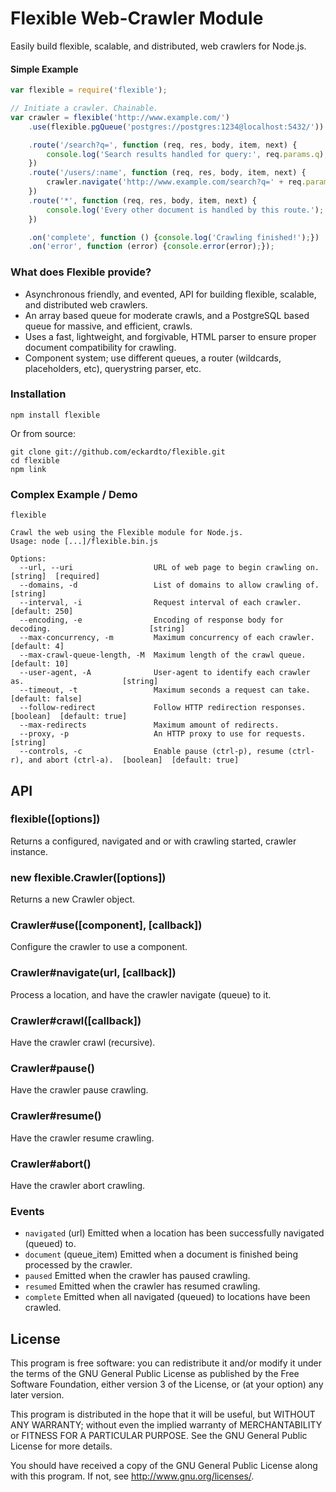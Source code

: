 Flexible Web-Crawler Module
===========================

Easily build flexible, scalable, and distributed, web crawlers for Node.js.

#### Simple Example

```javascript
var flexible = require('flexible');

// Initiate a crawler. Chainable.
var crawler = flexible('http://www.example.com/')
    .use(flexible.pgQueue('postgres://postgres:1234@localhost:5432/'))

    .route('/search?q=', function (req, res, body, item, next) {
        console.log('Search results handled for query:', req.params.q);
    })
    .route('/users/:name', function (req, res, body, item, next) {
        crawler.navigate('http://www.example.com/search?q=' + req.params.name);
    })
    .route('*', function (req, res, body, item, next) {
        console.log('Every other document is handled by this route.');
    })

    .on('complete', function () {console.log('Crawling finished!');})
    .on('error', function (error) {console.error(error);});

```
### What does Flexible provide?
* Asynchronous friendly, and evented, API for building flexible, scalable, and distributed web crawlers.
* An array based queue for moderate crawls, and a PostgreSQL based queue for massive, and efficient, crawls.
* Uses a fast, lightweight, and forgivable, HTML parser to ensure proper document compatibility for crawling.
* Component system; use different queues, a router (wildcards, placeholders, etc), querystring parser, etc.

### Installation

```
npm install flexible
```

Or from source:

```
git clone git://github.com/eckardto/flexible.git 
cd flexible
npm link
```

### Complex Example / Demo

```
flexible 

Crawl the web using the Flexible module for Node.js.
Usage: node [...]/flexible.bin.js

Options:
  --url, --uri                  URL of web page to begin crawling on.                        [string]  [required]
  --domains, -d                 List of domains to allow crawling of.                        [string]
  --interval, -i                Request interval of each crawler.                            [default: 250]
  --encoding, -e                Encoding of response body for decoding.                      [string]
  --max-concurrency, -m         Maximum concurrency of each crawler.                         [default: 4]
  --max-crawl-queue-length, -M  Maximum length of the crawl queue.                           [default: 10]
  --user-agent, -A              User-agent to identify each crawler as.                      [string]
  --timeout, -t                 Maximum seconds a request can take.                          [default: false]
  --follow-redirect             Follow HTTP redirection responses.                           [boolean]  [default: true]
  --max-redirects               Maximum amount of redirects.                               
  --proxy, -p                   An HTTP proxy to use for requests.                           [string]
  --controls, -c                Enable pause (ctrl-p), resume (ctrl-r), and abort (ctrl-a).  [boolean]  [default: true]
```

## API

### flexible([options])
Returns a configured, navigated and or with crawling started, crawler instance.

### new flexible.Crawler([options])
Returns a new Crawler object.

### Crawler#use([component], [callback])
Configure the crawler to use a component.

### Crawler#navigate(url, [callback])
Process a location, and have the crawler navigate (queue) to it.

### Crawler#crawl([callback])
Have the crawler crawl (recursive).

### Crawler#pause()
Have the crawler pause crawling.

### Crawler#resume()
Have the crawler resume crawling.

### Crawler#abort()
Have the crawler abort crawling.

### Events

* `navigated` (url)
Emitted when a location has been successfully navigated (queued) to.
* `document` (queue_item)
Emitted when a document is finished being processed by the crawler.
* `paused`
Emitted when the crawler has paused crawling.
* `resumed`
Emitted when the crawler has resumed crawling.
* `complete`
Emitted when all navigated (queued) to locations have been crawled.

## License
This program is free software: you can redistribute it and/or modify
it under the terms of the GNU General Public License as published by
the Free Software Foundation, either version 3 of the License, or
(at your option) any later version.

This program is distributed in the hope that it will be useful,
but WITHOUT ANY WARRANTY; without even the implied warranty of
MERCHANTABILITY or FITNESS FOR A PARTICULAR PURPOSE.  See the
GNU General Public License for more details.

You should have received a copy of the GNU General Public License
along with this program.  If not, see <http://www.gnu.org/licenses/>.
